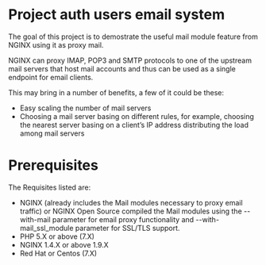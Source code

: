 # Project auth users email system
The goal of this project is to demostrate the useful mail module feature from NGINX using it as proxy mail.

NGINX can proxy IMAP, POP3 and SMTP protocols to one of the upstream mail servers that host mail accounts and thus can be used as a single endpoint for email clients. 

This may bring in a number of benefits, a few of it could be these:

 - Easy scaling the number of mail servers
 - Choosing a mail server basing on different rules, for example, choosing the nearest server basing on a client’s IP address
distributing the load among mail servers

# Prerequisites
The Requisites listed are:
 - NGINX  (already includes the Mail modules necessary to proxy email traffic) or NGINX Open Source compiled the Mail modules using the --with-mail parameter for email proxy functionality and --with-mail_ssl_module parameter for SSL/TLS support.
  - PHP 5.X or above (7.X)
 - NGINX 1.4.X or  above 1.9.X
 - Red Hat or Centos (7.X)
